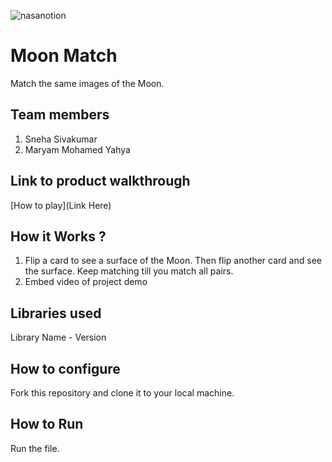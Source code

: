 




![nasanotion](https://github.com/user-attachments/assets/f5e65cb8-48c0-4dc0-b757-bf3569f32d2f)

# Moon Match
Match the same images of the Moon.
## Team members
1. Sneha Sivakumar
2. Maryam Mohamed Yahya
## Link to product walkthrough
[How to play](Link Here)
## How it Works ?
1. Flip a card to see a surface of the Moon. 
   Then flip another card and see the surface.
   Keep matching till you match all pairs. 
2. Embed video of project demo
## Libraries used
Library Name - Version
## How to configure
Fork this repository and clone it to your local machine.
## How to Run
Run the file.
